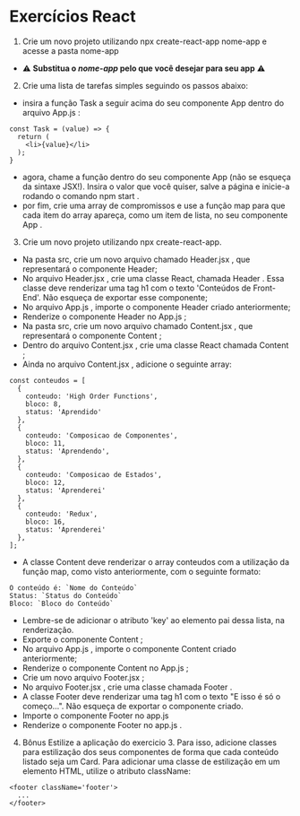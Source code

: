 # Exercícios React

1. Crie um novo projeto utilizando npx create-react-app nome-app e acesse a pasta nome-app
- ⚠️ **Substitua o *nome-app* pelo que você desejar para seu app** ⚠️
2. Crie uma lista de tarefas simples seguindo os passos abaixo:
- insira a função Task a seguir acima do seu componente App dentro do arquivo App.js :

```
const Task = (value) => {
  return (
    <li>{value}</li>
  );
}

```

- agora, chame a função dentro do seu componente App (não se esqueça da sintaxe JSX!). Insira o valor que você quiser, salve a página e inicie-a rodando o comando npm start .
- por fim, crie uma array de compromissos e use a função map para que cada item do array apareça, como um item de lista, no seu componente App .
3. Crie um novo projeto utilizando npx create-react-app.
- Na pasta src, crie um novo arquivo chamado Header.jsx , que representará o componente Header;
- No arquivo Header.jsx , crie uma classe React, chamada Header . Essa classe deve renderizar uma tag h1 com o texto 'Conteúdos de Front-End'. Não esqueça de exportar esse componente;
- No arquivo App.js , importe o componente Header criado anteriormente;
- Renderize o componente Header no App.js ;
- Na pasta src, crie um novo arquivo chamado Content.jsx , que representará o componente Content ;
- Dentro do arquivo Content.jsx , crie uma classe React chamada Content ;
- Ainda no arquivo Content.jsx , adicione o seguinte array:

```
const conteudos = [
  {
    conteudo: 'High Order Functions',
    bloco: 8,
    status: 'Aprendido'
  },
  {
    conteudo: 'Composicao de Componentes',
    bloco: 11,
    status: 'Aprendendo',
  },
  {
    conteudo: 'Composicao de Estados',
    bloco: 12,
    status: 'Aprenderei'
  },
  {
    conteudo: 'Redux',
    bloco: 16,
    status: 'Aprenderei'
  },
];
```

- A classe Content deve renderizar o array conteudos com a utilização da função map, como visto anteriormente, com o seguinte formato:

```
O conteúdo é: `Nome do Conteúdo`
Status: `Status do Conteúdo`
Bloco: `Bloco do Conteúdo`
```

- Lembre-se de adicionar o atributo 'key' ao elemento pai dessa lista, na renderização.
- Exporte o componente Content ;
- No arquivo App.js , importe o componente Content criado anteriormente;
- Renderize o componente Content no App.js ;
- Crie um novo arquivo Footer.jsx ;
- No arquivo Footer.jsx , crie uma classe chamada Footer .
- A classe Footer deve renderizar uma tag h1 com o texto "E isso é só o começo...". Não esqueça de exportar o componente criado.
- Importe o componente Footer no app.js
- Renderize o componente Footer no app.js .
4. Bônus Estilize a aplicação do exercicio 3. Para isso, adicione classes para estilização dos seus componentes de forma que cada conteúdo listado seja um Card.
Para adicionar uma classe de estilização em um elemento HTML, utilize o atributo className:

```
<footer className='footer'>
  ...
</footer>

```